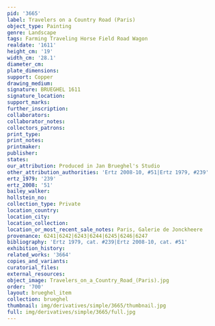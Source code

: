 ```yaml
---
pid: '3665'
label: Travelers on a Country Road (Paris)
object_type: Painting
genre: Landscape
tags: Farming Traveling Horse Field Road Wagon
realdate: '1611'
height_cm: '19'
width_cm: '28.1'
diameter_cm: 
plate_dimensions: 
support: Copper
drawing_medium: 
signature: BRUEGHEL 1611
signature_location: 
support_marks: 
further_inscription: 
collaborators: 
collaborator_notes: 
collectors_patrons: 
print_type: 
print_notes: 
printmaker: 
publisher: 
states: 
our_attribution: Produced in Jan Brueghel's Studio
other_attribution_authorities: 'Ertz 2008-10, #51|Ertz 1979, #239'
ertz_1979: '239'
ertz_2008: '51'
bailey_walker: 
hollstein_no: 
collection_type: Private
location_country: 
location_city: 
location_collection: 
location_or_most_recent_sale_notes: Paris, Galerie de Jonckheere
provenance: 6241|6242|6243|6244|6245|6246|6247
bibliography: 'Ertz 1979, cat. #239|Ertz 2008-10, cat. #51'
exhibition_history: 
related_works: '3664'
copies_and_variants: 
curatorial_files: 
external_resources: 
object_image: Travelers_on_a_Country_Road_(Paris).jpg
order: '700'
layout: brueghel_item
collection: brueghel
thumbnail: img/derivatives/simple/3665/thumbnail.jpg
full: img/derivatives/simple/3665/full.jpg
---
```

